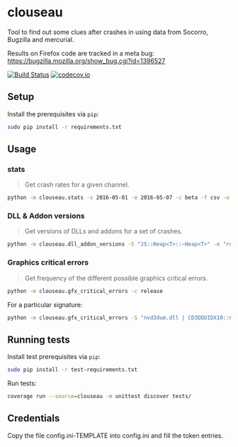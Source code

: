 # clouseau

Tool to find out some clues after crashes in using data from Socorro, Bugzilla and mercurial.

Results on Firefox code are tracked in a meta bug: https://bugzilla.mozilla.org/show_bug.cgi?id=1396527

[![Build Status](https://api.travis-ci.org/mozilla/clouseau.svg?branch=master)](https://travis-ci.org/mozilla/clouseau)
[![codecov.io](https://img.shields.io/codecov/c/github/mozilla/clouseau/master.svg)](https://codecov.io/github/mozilla/clouseau?branch=master)

## Setup

Install the prerequisites via `pip`:
```sh
sudo pip install -r requirements.txt
```

## Usage

### stats
> Get crash rates for a given channel.

```sh
python -m clouseau.stats -s 2016-05-01 -e 2016-05-07 -c beta -f csv -o /tmp/fx_beta_data.csv
```

### DLL & Addon versions
> Get versions of DLLs and addons for a set of crashes.

```sh
python -m clouseau.dll_addon_versions -S "JS::Heap<T>::~Heap<T>" -m "roboform.dll" -a "{22119944-ED35-4ab1-910B-E619EA06A115}" -V 47.0 47.0.1 48.0 48.0.1 48.0.2
```

### Graphics critical errors
> Get frequency of the different possible graphics critical errors.

```sh
python -m clouseau.gfx_critical_errors -c release
```

For a particular signature:
```sh
python -m clouseau.gfx_critical_errors -S "nvd3dum.dll | CD3DDDIDX10::Colorfill" -c release
```

## Running tests

Install test prerequisites via `pip`:
```sh
sudo pip install -r test-requirements.txt
```

Run tests:
```sh
coverage run --source=clouseau -m unittest discover tests/
```

## Credentials

Copy the file config.ini-TEMPLATE into config.ini and fill the token entries.
